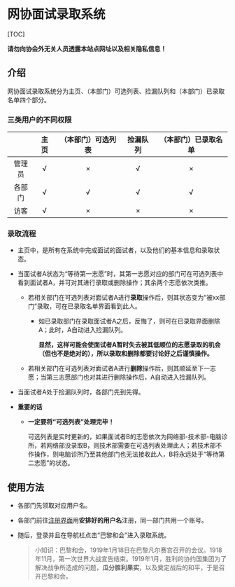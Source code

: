 #  	网协面试录取系统

[TOC]

**请勿向协会外无关人员透露本站点网址以及相关隐私信息！**

## 介绍

​	网协面试录取系统分为主页、（本部门）可选列表、捡漏队列和（本部门）已录取名单四个部分。

### 三类用户的不同权限

|        | 主页 | （本部门）可选列表 | 捡漏队列 | （本部门）已录取名单 |
| :----: | :--: | :----------------: | :------: | :------------------: |
| 管理员 |  √   |         ×          |    √     |          ×           |
| 各部门 |  √   |         √          |    √     |          √           |
|  访客  |  √   |         ×          |    ×     |          ×           |

### 录取流程

- 主页中，是所有在系统中完成面试的面试者，以及他们的基本信息和录取状态。

- 当面试者A状态为“等待第一志愿”时，其第一志愿对应的部门可在可选列表中看到面试者A，并可对其进行录取或删除操作；其余两个志愿依次类推。

  - 若相关部门在可选列表对面试者A进行**录取**操作后，则其状态变为“被xx部门”录取，可在已录取名单界面看到此人。

    - 如已录取部门在录取面试者A之后，反悔了，则可在已录取界面删除A；此时，A自动进入捡漏队列。

      **显然，这样可能会使面试者A暂时失去被其低顺位的志愿录取的机会（但也不是绝对的），所以录取和删除都要讨论好之后谨慎操作。**

  - 若相关部门在可选列表对面试者A进行**删除**操作后，则其顺延至下一志愿；当第三志愿部门也对其进行删除操作后，A自动进入捡漏队列。

- 当面试者A处于捡漏队列时，各部门先到先得。

- **重要的话**

  - **一定要将“可选列表”处理完毕！**

    可选列表是实时更新的，如果面试者B的志愿依次为网络部-技术部-电脑诊所，若网络部没录取B，则技术部需要在可选列表处理此人；若技术部不作操作，则电脑诊所乃至其他部门也无法接收此人，B将永远处于“等待第二志愿”的状态。

## 使用方法

- 各部门先领取对应用户名。

- 各部门前往[注册界面](https://interview.bitnp.net/register/register.php)用**安排好的用户名**注册，同一部门共用一个账号。

- 随后，登录并且在导航栏点击“巴黎和会”进入录取系统。

  > 小知识：巴黎和会，1919年1月18日在巴黎凡尔赛宫召开的会议。1918年11月，第一次世界大战宣告结束。1919年1月，胜利的协约国集团为了解决战争所造成的问题，**瓜分胜利果实**，以及奠定战后的和平，于是召开巴黎和会。
